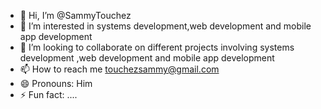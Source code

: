- 👋 Hi, I’m @SammyTouchez
- 👀 I’m interested in systems development,web development and mobile app development
- 💞️ I’m looking to collaborate on different projects involving systems development ,web development and mobile app development
- 📫 How to reach me touchezsammy@gmail.com
- 😄 Pronouns: Him
- ⚡ Fun fact: ....

<!---
SammyTouchez/SammyTouchez is a ✨ special ✨ repository because its `README.md` (this file) appears on your GitHub profile.
You can click the Preview link to take a look at your changes.
--->
